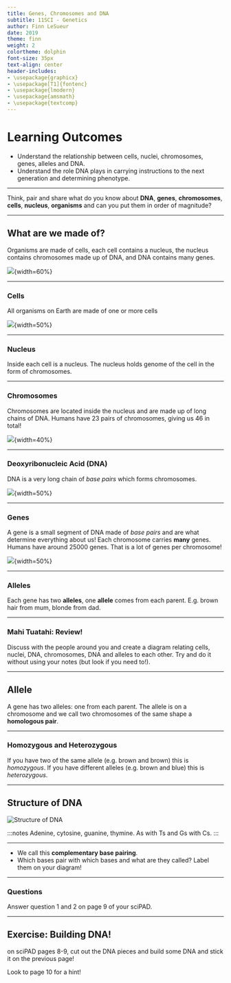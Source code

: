 ```yaml
---
title: Genes, Chromosomes and DNA
subtitle: 11SCI - Genetics
author: Finn LeSueur
date: 2019
theme: finn
weight: 2
colortheme: dolphin
font-size: 35px
text-align: center
header-includes:
- \usepackage{graphicx}
- \usepackage[T1]{fontenc}
- \usepackage{lmodern}
- \usepackage{amsmath}
- \usepackage{textcomp}
---
```


# Learning Outcomes

- Understand the relationship between cells, nuclei, chromosomes, genes, alleles and DNA.
- Understand the role DNA plays in carrying instructions to the next generation and determining phenotype.

---

Think, pair and share what do you know about __DNA__, __genes__, __chromosomes__, __cells__, __nucleus__, __organisms__ and can you put them in order of magnitude?

---

## What are we made of?

Organisms are made of cells, each cell contains a nucleus, the nucleus contains chromosomes made up of DNA, and DNA contains many genes.

![](../assets/2-cell-diagram.jpeg){width=60%}

---

### Cells

All organisms on Earth are made of one or more cells

![](../assets/2-cell.png){width=50%}

---

### Nucleus

Inside each cell is a nucleus. The nucleus holds genome of the cell in the form of chromosomes.

---

### Chromosomes

Chromosomes are located inside the nucleus and are made up of long chains of DNA.
Humans have 23 pairs of chromosomes, giving us 46 in total!

![](../assets/2-chromosomes.jpg){width=40%}


---

### Deoxyribonucleic Acid (DNA)

DNA is a very long chain of _base pairs_ which forms chromosomes.

![](../assets/2-dna.png){width=50%}

---

### Genes

A gene is a small segment of DNA made of _base pairs_ and are what determine everything about us! Each chromosome carries __many__ genes. Humans have around 25000 genes. That is a lot of genes per chromosome!

![](../assets/2-genes.jpeg){width=50%}

---

### Alleles

Each gene has two __alleles__, one __allele__ comes from each parent. E.g. brown hair from mum, blonde from dad.

---

### Mahi Tuatahi: Review!

Discuss with the people around you and create a diagram relating cells, nuclei, DNA, chromosomes, DNA and alleles to each other. Try and do it without using your notes (but look if you need to!).

---

## Allele

A gene has two alleles: one from each parent. The allele is on a chromosome and we call two chromosomes of the same shape a __homologous pair__.

---

### Homozygous and Heterozygous

If you have two of the same allele (e.g. brown and brown) this is _homozygous_. If you have different alleles (e.g. brown and blue) this is _heterozygous_.

---

## Structure of DNA

![Structure of DNA](../assets/3-dna-structure.jpg)

:::notes
Adenine, cytosine, guanine, thymine. As with Ts and Gs with Cs.
:::

---

- We call this __complementary base pairing__.
- Which bases pair with which bases and what are they called? Label them on your diagram!

---

### Questions

Answer question 1 and 2 on page 9 of your sciPAD.

---

## Exercise: Building DNA!

on sciPAD pages 8-9, cut out the DNA pieces and build some DNA and stick it on the previous page!

Look to page 10 for a hint!

